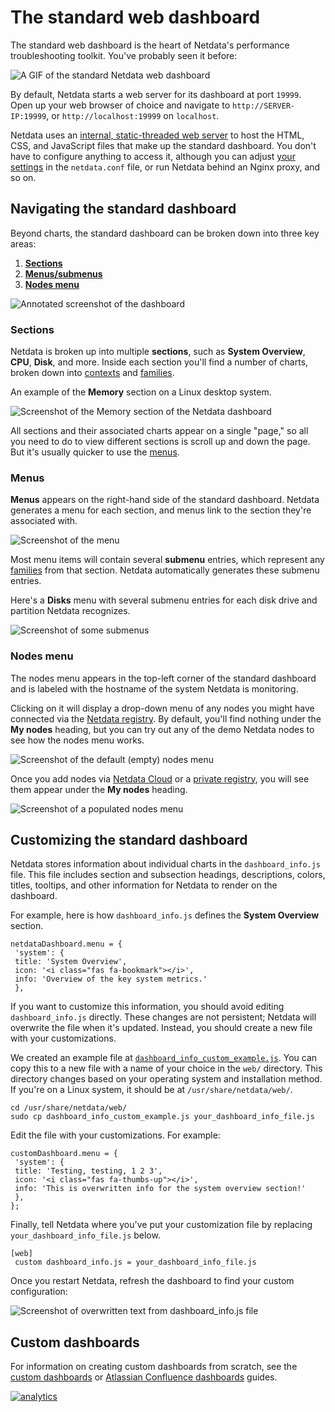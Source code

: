 # The standard web dashboard

The standard web dashboard is the heart of Netdata's performance troubleshooting toolkit. You've probably seen it before:

![A GIF of the standard Netdata web dashboard](https://user-images.githubusercontent.com/2662304/48307727-9175c800-e55b-11e8-92d8-a581d60a4889.gif)

By default, Netdata starts a web server for its dashboard at port `19999`. Open up your web browser of choice and navigate to `http://SERVER-IP:19999`, or `http://localhost:19999` on `localhost`.

Netdata uses an [internal, static-threaded web server](../server/) to host the HTML, CSS, and JavaScript files that make up the standard dashboard. You don't have to configure anything to access it, although you can adjust [your settings](../server/#other-netdataconf-web-section-options) in the `netdata.conf` file, or run Netdata behind an Nginx proxy, and so on.

## Navigating the standard dashboard

Beyond charts, the standard dashboard can be broken down into three key areas:

1. [**Sections**](#sections)
2. [**Menus/submenus**](#menus)
3. [**Nodes menu**](#nodes-menu)

![Annotated screenshot of the dashboard](https://user-images.githubusercontent.com/1153921/62810777-ef681980-bab3-11e9-9310-ec7a0c9f4faa.png)

### Sections

Netdata is broken up into multiple **sections**, such as **System Overview**, **CPU**, **Disk**, and more. Inside each section you'll find a number of charts, broken down into [contexts](../README.md#contexts) and [families](../README.md#families).

An example of the **Memory** section on a Linux desktop system.

![Screenshot of the Memory section of the Netdata dashboard](https://user-images.githubusercontent.com/1153921/62811044-1410c100-bab5-11e9-91cc-414cf6c23985.png)

All sections and their associated charts appear on a single "page," so all you need to do to view different sections is scroll up and down the page. But it's usually quicker to use the [menus](#menus).

### Menus

**Menus** appears on the right-hand side of the standard dashboard. Netdata generates a menu for each section, and menus link to the section they're associated with.

![Screenshot of the menu](https://user-images.githubusercontent.com/1153921/62811361-38b96880-bab6-11e9-8d41-4d9b29778e86.png)

Most menu items will contain several **submenu** entries, which represent any [families](../README.md#families) from that section. Netdata automatically generates these submenu entries.

Here's a **Disks** menu with several submenu entries for each disk drive and partition Netdata recognizes.

![Screenshot of some submenus](https://user-images.githubusercontent.com/1153921/62811428-70281500-bab6-11e9-9a61-ecd0a7aba453.png)

### Nodes menu

The nodes menu appears in the top-left corner of the standard dashboard and is labeled with the hostname of the system Netdata is monitoring.

Clicking on it will display a drop-down menu of any nodes you might have connected via the [Netdata registry](../../registry/). By default, you'll find nothing under the **My nodes** heading, but you can try out any of the demo Netdata nodes to see how the nodes menu works.

![Screenshot of the default (empty) nodes menu](https://user-images.githubusercontent.com/1153921/62795508-c3d13900-ba8b-11e9-98ed-f0be1b201340.png)

Once you add nodes via [Netdata Cloud](../../docs/netdata-cloud/) or a [private registry](../../registry/#run-your-own-registry), you will see them appear under the **My nodes** heading.

![Screenshot of a populated nodes menu](https://user-images.githubusercontent.com/1153921/62795509-c3d13900-ba8b-11e9-8459-e85bf71f7ceb.png)

## Customizing the standard dashboard

Netdata stores information about individual charts in the `dashboard_info.js` file. This file includes section and subsection headings, descriptions, colors, titles, tooltips, and other information for Netdata to render on the dashboard.

For example, here is how `dashboard_info.js` defines the **System Overview** section.

```
netdataDashboard.menu = {
 'system': {
 title: 'System Overview',
 icon: '<i class="fas fa-bookmark"></i>',
 info: 'Overview of the key system metrics.'
 },
```

If you want to customize this information, you should avoid editing `dashboard_info.js` directly. These changes are not persistent; Netdata will overwrite the file when it's updated. Instead, you should create a new file with your customizations.

We created an example file at [`dashboard_info_custom_example.js`](dashboard_info_custom_example.js). You can copy this to a new file with a name of your choice in the `web/` directory. This directory changes based on your operating system and installation method. If you're on a Linux system, it should be at `/usr/share/netdata/web/`.

```
cd /usr/share/netdata/web/
sudo cp dashboard_info_custom_example.js your_dashboard_info_file.js
```

Edit the file with your customizations. For example:

```
customDashboard.menu = {
 'system': {
 title: 'Testing, testing, 1 2 3',
 icon: '<i class="fas fa-thumbs-up"></i>',
 info: 'This is overwritten info for the system overview section!'
 },
};
```

Finally, tell Netdata where you've put your customization file by replacing `your_dashboard_info_file.js` below.

```
[web]
 custom dashboard_info.js = your_dashboard_info_file.js
```

Once you restart Netdata, refresh the dashboard to find your custom configuration:

![Screenshot of overwritten text from dashboard_info.js file](https://user-images.githubusercontent.com/1153921/62798924-570e6c80-ba94-11e9-9578-869753bec39c.png)

## Custom dashboards

For information on creating custom dashboards from scratch, see the [custom dashboards](custom/) or [Atlassian Confluence dashboards](confluence/) guides.

[![analytics](https://www.google-analytics.com/collect?v=1&aip=1&t=pageview&_s=1&ds=github&dr=https%3A%2F%2Fgithub.com%2Fnetdata%2Fnetdata&dl=https%3A%2F%2Fmy-netdata.io%2Fgithub%2Fweb%2Fgui%2FREADME&_u=MAC~&cid=5792dfd7-8dc4-476b-af31-da2fdb9f93d2&tid=UA-64295674-3)](<>)
